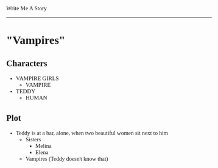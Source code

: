 <Style>
    Body {
        Font-size: 15px;
        Font-family: Verdana;
    };
</Style>

Write Me A Story
****************
"Vampires"
==========

Characters
----------
- VAMPIRE GIRLS
    - VAMPIRE
- TEDDY
    - HUMAN

Plot
----
- Teddy is at a bar, alone, when two beautiful women sit next to him
    - Sisters
        - Melina
        - Elena
    - Vampires (Teddy doesn't know that)
